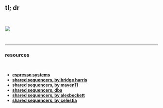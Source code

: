## tl; dr

<br>

![](https://github.com/go-outside-labs/decentralized-protocols-research/assets/138340846/1e892bc0-a2a5-4064-b5dc-a321c13e1b87)


<br>

---

### resources

<br>


* **[espresso systems](https://docs.espressosys.com/sequencer/espresso-sequencer-architecture/readme)**
* **[shared sequencers, by bridge harris](https://bridgeharris.substack.com/p/a-primer-on-shared-sequencers)**
* **[shared sequencers, by maven11](https://maven11.substack.com/p/the-shared-sequencer)**
* **[shared sequencers, dba](https://dba.mirror.xyz/NTg5FSq1o_YiL_KJrKBOsOkyeiNUPobvZUrLBGceagg)**
* **[shared sequencers, by alexbeckett](https://www.alexbeckett.xyz/uniting-rollups-with-shared-sequencers/)**
* **[shared sequencers, by celestia](https://forum.celestia.org/t/sharing-a-sequencer-set-by-separating-execution-from-aggregation/702)**
